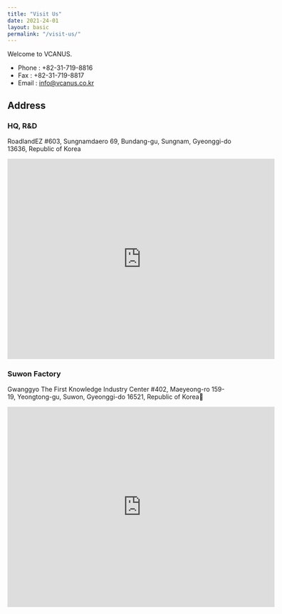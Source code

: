 ```yaml
---
title: "Visit Us"
date: 2021-24-01
layout: basic
permalink: "/visit-us/"
---
```


Welcome to VCANUS.

 - Phone : +82-31-719-8816
 - Fax : +82-31-719-8817
 - Email : info@vcanus.co.kr

## Address 
### HQ, R&D
RoadlandEZ #603, Sungnamdaero 69, Bundang-gu, Sungnam, Gyeonggi-do 13636, Republic of Korea
<iframe src="https://www.google.com/maps/embed?pb=!1m18!1m12!1m3!1d3172.0185788265217!2d127.10601915100473!3d37.34206884460961!2m3!1f0!2f0!3f0!3m2!1i1024!2i768!4f13.1!3m3!1m2!1s0x357b59ea40e221d1%3A0x9fa1811e8aaa2edf!2z66Gc65Oc656c65OcRVrtg4Dsm4w!5e0!3m2!1sen!2skr!4v1583554124965!5m2!1sen!2skr" width="600" height="450" frameborder="0" style="border:0;" allowfullscreen=""></iframe>


### Suwon Factory
Gwanggyo The First Knowledge Industry Center #402, Maeyeong-ro 159-19, Yeongtong-gu, Suwon, Gyeonggi-do 16521, Republic of Korea
<iframe src="https://www.google.com/maps/embed?pb=!1m18!1m12!1m3!1d50803.53517184277!2d126.99420123125002!3d37.2661874!2m3!1f0!2f0!3f0!3m2!1i1024!2i768!4f13.1!3m3!1m2!1s0x357b45006c27892d%3A0x6ab568f7124696b0!2sVCANUS!5e0!3m2!1sen!2skr!4v1757344571299!5m2!1sen!2skr" width="600" height="450" style="border:0;" allowfullscreen="" loading="lazy" referrerpolicy="no-referrer-when-downgrade"></iframe>
